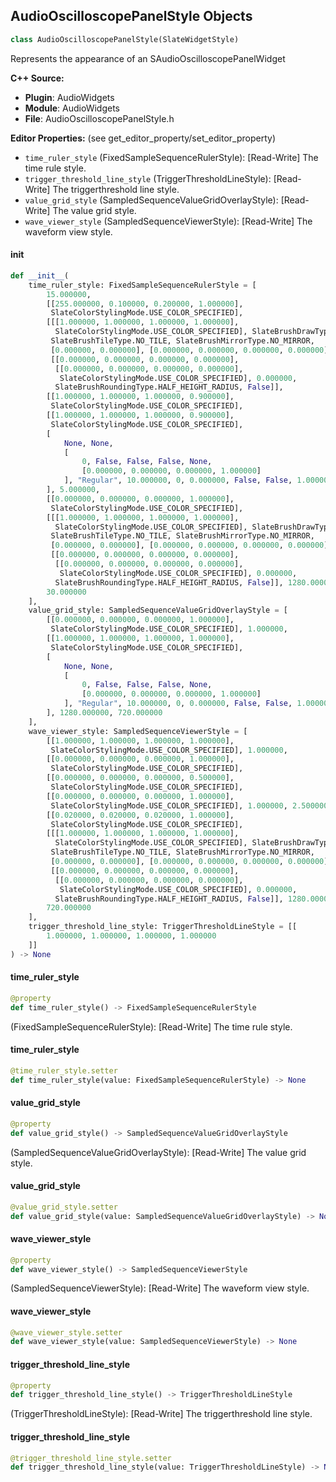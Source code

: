 ## AudioOscilloscopePanelStyle Objects

```python
class AudioOscilloscopePanelStyle(SlateWidgetStyle)
```

Represents the appearance of an SAudioOscilloscopePanelWidget

**C++ Source:**

- **Plugin**: AudioWidgets
- **Module**: AudioWidgets
- **File**: AudioOscilloscopePanelStyle.h

**Editor Properties:** (see get_editor_property/set_editor_property)

- ``time_ruler_style`` (FixedSampleSequenceRulerStyle):  [Read-Write] The time rule style.
- ``trigger_threshold_line_style`` (TriggerThresholdLineStyle):  [Read-Write] The triggerthreshold line style.
- ``value_grid_style`` (SampledSequenceValueGridOverlayStyle):  [Read-Write] The value grid style.
- ``wave_viewer_style`` (SampledSequenceViewerStyle):  [Read-Write] The waveform view style.

<a id="unreal.AudioOscilloscopePanelStyle.__init__"></a>

#### __init__

```python
def __init__(
    time_ruler_style: FixedSampleSequenceRulerStyle = [
        15.000000,
        [[255.000000, 0.100000, 0.200000, 1.000000],
         SlateColorStylingMode.USE_COLOR_SPECIFIED],
        [[[1.000000, 1.000000, 1.000000, 1.000000],
          SlateColorStylingMode.USE_COLOR_SPECIFIED], SlateBrushDrawType.IMAGE,
         SlateBrushTileType.NO_TILE, SlateBrushMirrorType.NO_MIRROR,
         [0.000000, 0.000000], [0.000000, 0.000000, 0.000000, 0.000000], None,
         [[0.000000, 0.000000, 0.000000, 0.000000],
          [[0.000000, 0.000000, 0.000000, 0.000000],
           SlateColorStylingMode.USE_COLOR_SPECIFIED], 0.000000,
          SlateBrushRoundingType.HALF_HEIGHT_RADIUS, False]],
        [[1.000000, 1.000000, 1.000000, 0.900000],
         SlateColorStylingMode.USE_COLOR_SPECIFIED],
        [[1.000000, 1.000000, 1.000000, 0.900000],
         SlateColorStylingMode.USE_COLOR_SPECIFIED],
        [
            None, None,
            [
                0, False, False, False, None,
                [0.000000, 0.000000, 0.000000, 1.000000]
            ], "Regular", 10.000000, 0, 0.000000, False, False, 1.000000
        ], 5.000000,
        [[0.000000, 0.000000, 0.000000, 1.000000],
         SlateColorStylingMode.USE_COLOR_SPECIFIED],
        [[[1.000000, 1.000000, 1.000000, 1.000000],
          SlateColorStylingMode.USE_COLOR_SPECIFIED], SlateBrushDrawType.IMAGE,
         SlateBrushTileType.NO_TILE, SlateBrushMirrorType.NO_MIRROR,
         [0.000000, 0.000000], [0.000000, 0.000000, 0.000000, 0.000000], None,
         [[0.000000, 0.000000, 0.000000, 0.000000],
          [[0.000000, 0.000000, 0.000000, 0.000000],
           SlateColorStylingMode.USE_COLOR_SPECIFIED], 0.000000,
          SlateBrushRoundingType.HALF_HEIGHT_RADIUS, False]], 1280.000000,
        30.000000
    ],
    value_grid_style: SampledSequenceValueGridOverlayStyle = [
        [[0.000000, 0.000000, 0.000000, 1.000000],
         SlateColorStylingMode.USE_COLOR_SPECIFIED], 1.000000,
        [[1.000000, 1.000000, 1.000000, 1.000000],
         SlateColorStylingMode.USE_COLOR_SPECIFIED],
        [
            None, None,
            [
                0, False, False, False, None,
                [0.000000, 0.000000, 0.000000, 1.000000]
            ], "Regular", 10.000000, 0, 0.000000, False, False, 1.000000
        ], 1280.000000, 720.000000
    ],
    wave_viewer_style: SampledSequenceViewerStyle = [
        [[1.000000, 1.000000, 1.000000, 1.000000],
         SlateColorStylingMode.USE_COLOR_SPECIFIED], 1.000000,
        [[0.000000, 0.000000, 0.000000, 1.000000],
         SlateColorStylingMode.USE_COLOR_SPECIFIED],
        [[0.000000, 0.000000, 0.000000, 0.500000],
         SlateColorStylingMode.USE_COLOR_SPECIFIED],
        [[0.000000, 0.000000, 0.000000, 1.000000],
         SlateColorStylingMode.USE_COLOR_SPECIFIED], 1.000000, 2.500000,
        [[0.020000, 0.020000, 0.020000, 1.000000],
         SlateColorStylingMode.USE_COLOR_SPECIFIED],
        [[[1.000000, 1.000000, 1.000000, 1.000000],
          SlateColorStylingMode.USE_COLOR_SPECIFIED], SlateBrushDrawType.IMAGE,
         SlateBrushTileType.NO_TILE, SlateBrushMirrorType.NO_MIRROR,
         [0.000000, 0.000000], [0.000000, 0.000000, 0.000000, 0.000000], None,
         [[0.000000, 0.000000, 0.000000, 0.000000],
          [[0.000000, 0.000000, 0.000000, 0.000000],
           SlateColorStylingMode.USE_COLOR_SPECIFIED], 0.000000,
          SlateBrushRoundingType.HALF_HEIGHT_RADIUS, False]], 1280.000000,
        720.000000
    ],
    trigger_threshold_line_style: TriggerThresholdLineStyle = [[
        1.000000, 1.000000, 1.000000, 1.000000
    ]]
) -> None
```

<a id="unreal.AudioOscilloscopePanelStyle.time_ruler_style"></a>

#### time_ruler_style

```python
@property
def time_ruler_style() -> FixedSampleSequenceRulerStyle
```

(FixedSampleSequenceRulerStyle):  [Read-Write] The time rule style.

<a id="unreal.AudioOscilloscopePanelStyle.time_ruler_style"></a>

#### time_ruler_style

```python
@time_ruler_style.setter
def time_ruler_style(value: FixedSampleSequenceRulerStyle) -> None
```

<a id="unreal.AudioOscilloscopePanelStyle.value_grid_style"></a>

#### value_grid_style

```python
@property
def value_grid_style() -> SampledSequenceValueGridOverlayStyle
```

(SampledSequenceValueGridOverlayStyle):  [Read-Write] The value grid style.

<a id="unreal.AudioOscilloscopePanelStyle.value_grid_style"></a>

#### value_grid_style

```python
@value_grid_style.setter
def value_grid_style(value: SampledSequenceValueGridOverlayStyle) -> None
```

<a id="unreal.AudioOscilloscopePanelStyle.wave_viewer_style"></a>

#### wave_viewer_style

```python
@property
def wave_viewer_style() -> SampledSequenceViewerStyle
```

(SampledSequenceViewerStyle):  [Read-Write] The waveform view style.

<a id="unreal.AudioOscilloscopePanelStyle.wave_viewer_style"></a>

#### wave_viewer_style

```python
@wave_viewer_style.setter
def wave_viewer_style(value: SampledSequenceViewerStyle) -> None
```

<a id="unreal.AudioOscilloscopePanelStyle.trigger_threshold_line_style"></a>

#### trigger_threshold_line_style

```python
@property
def trigger_threshold_line_style() -> TriggerThresholdLineStyle
```

(TriggerThresholdLineStyle):  [Read-Write] The triggerthreshold line style.

<a id="unreal.AudioOscilloscopePanelStyle.trigger_threshold_line_style"></a>

#### trigger_threshold_line_style

```python
@trigger_threshold_line_style.setter
def trigger_threshold_line_style(value: TriggerThresholdLineStyle) -> None
```

<a id="unreal.TriggerThresholdLineStyle"></a>